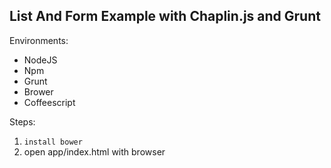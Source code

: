 ## List And Form Example with Chaplin.js and Grunt

Environments:

* NodeJS
* Npm
* Grunt
* Brower
* Coffeescript

Steps:

1. `install bower`
2. open app/index.html with browser
